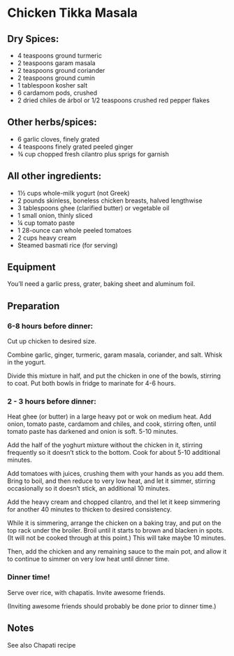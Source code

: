 # Chicken Tikka Masala

## Dry Spices:

* 4 teaspoons ground turmeric
* 2 teaspoons garam masala
* 2 teaspoons ground coriander
* 2 teaspoons ground cumin
* 1 tablespoon kosher salt
* 6 cardamom pods, crushed
* 2 dried chiles de árbol or 1/2 teaspoons crushed red pepper flakes

##  Other herbs/spices:
* 6 garlic cloves, finely grated
* 4 teaspoons finely grated peeled ginger
* ¾ cup chopped fresh cilantro plus sprigs for garnish

## All other ingredients:

* 1½ cups whole-milk yogurt (not Greek)
* 2 pounds skinless, boneless chicken breasts, halved lengthwise
* 3 tablespoons ghee (clarified butter) or vegetable oil
* 1 small onion, thinly sliced
* ¼ cup tomato paste
* 1 28-ounce can whole peeled tomatoes
* 2 cups heavy cream
* Steamed basmati rice (for serving)

## Equipment

You’ll need a garlic press, grater, baking sheet and aluminum foil.

## Preparation

### 6-8 hours before dinner:

Cut up chicken to desired size.

Combine garlic, ginger, turmeric, garam masala, coriander, and salt. Whisk in the yogurt.

Divide this mixture in half, and put the chicken in one of the bowls, stirring to coat. Put both bowls in fridge to marinate for 4-6 hours.

### 2 - 3 hours before dinner:

Heat ghee (or butter) in a large heavy pot or wok on medium heat. Add onion, tomato paste, cardamom and chiles, and cook, stirring often, until tomato paste has darkened and onion is soft. 5-10 minutes.

Add the half of the yoghurt mixture without the chicken in it, stirring frequently so it doesn’t stick to the bottom. Cook for about 5-10 additional minutes.

Add tomatoes with juices, crushing them with your hands as you add them. Bring to boil, and then reduce to very low heat, and let it simmer, stirring occasionally so it doesn’t stick, an additional 10 minutes.

Add the heavy cream and chopped cilantro, and thel let it keep simmering for another 40 minutes to thicken to desired consistency.

While it is simmering, arrange the chicken on a baking tray, and put on the top rack under the broiler. Broil until it starts to brown and blacken in spots. (It will not be cooked through at this point.) This will take maybe 10 minutes.

Then, add the chicken and any remaining sauce to the main pot, and allow it to continue to simmer on very low heat until dinner time.

### Dinner time!

Serve over rice, with chapatis. Invite awesome friends.

(Inviting awesome friends should probably be done prior to dinner time.)

## Notes

See also Chapati recipe

